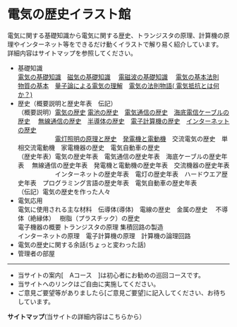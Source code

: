 # 電気の歴史イラスト館

 電気に関する基礎知識から電気に関する歴史、トランジスタの原理、計算機の原理やインターネット等をできるだけ動くイラストで解り易く紹介しています。
詳細内容はサイトマップを参照してください。

* 基礎知識  
  [電気の基礎知識](./k1dennki/10denki.md)　[磁気の基礎知識](./k2jiki/20jiki.md)　 [電磁波の基礎知識](./k3dennjiha/30denjiha.md) 　[電気の基本法則](./k4housoku/40housoku.md) 　[物質の基本](./k0dennsikotai/00material.md)　[量子論による電気の理解](./gaiyouryousi.md)　[電気の法則物語( 電気抵抗とは何か？)](./k4housoku/40housokustory.md)  
* 歴史（概要説明と歴史年表　伝記）  
  （概要説明）[電気の歴史](./gaiyou.md) [電池の歴史](./battery/battery.md)　[電気通信の歴史](./intercomp/internet.md)　[海底電信ケーブルの歴史](./intercomp/submarine/submarinehistory.md)　 [無線通信の歴史](./intercomp/wireless/radiohistorygaisetu.md)　[半導体の歴史](./intercomp/semiconhistry.md)　[電子計算機の歴史](./intercomp/comphistory.md)　[インターネットの歴史](./gaiyoueictronic.md)  
  　　　　　　[電灯照明の原理と歴史](./lamp/lighting.md)　[発電機と電動機](./ouyou/genhistory.md)　交流電気の歴史　単相交流電動機　家電機器の歴史　電気自動車の歴史  
  （歴史年表）電気の歴史年表　電気通信の歴史年表　海底ケーブルの歴史年表　 無線通信の歴史年表　発電機と電動機の歴史年表　交流機器の歴史年表  
  　　　　　　インターネットの歴史年表　電灯の歴史年表　ハードウエア歴史年表　プログラミング言語の歴史年表　電気自動車の歴史年表  
  （伝記）電気の歴史を作った人々  
* 電気応用  
  電気に使用される主な材料　伝導体(導体)　電線の歴史　金属の歴史　 不導体（絶縁体）　 樹脂（プラスチック）の歴史  
  電子機器の概要 トランジスタの原理 集積回路の製造  
  インターネットの原理　電子計算機の原理　計算機の論理回路  
* 電気の歴史に関する余話(ちょっと変わった話)
* 管理者の部屋

----

* 当サイトの案内[　Aコース　]は初心者にお勧めの巡回コースです。
* 当サイトへのリンクはご自由に実施してください。
* ご意見ご要望等がありましたら[ご意見ご要望]に記入してください、お待ちしています。


**サイトマップ**(当サイトの詳細内容はこちらから）
